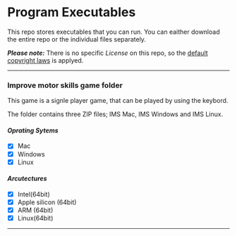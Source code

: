 # Program Executables
This repo stores executables that you can run. You can eaither download the entire repo or the individual files separately.

_**Please note:**_ There is no specific _License_ on this repo, so the [default copyright laws](https://docs.github.com/en/repositories/managing-your-repositorys-settings-and-features/customizing-your-repository/licensing-a-repository) is applyed.
_______

### Improve motor skills game folder
This game is a signle player game, that can be played by using the keybord.

The folder contains three ZIP files; IMS Mac, IMS Windows and IMS Linux.

#### _Oprating Sytems_

- [x] Mac
- [x] Windows
- [x] Linux

#### _Arcutectures_

- [x] Intel(64bit)
- [x] Apple silicon (64bit)
- [x] ARM (64bit)
- [x] Linux(64bit)

---

